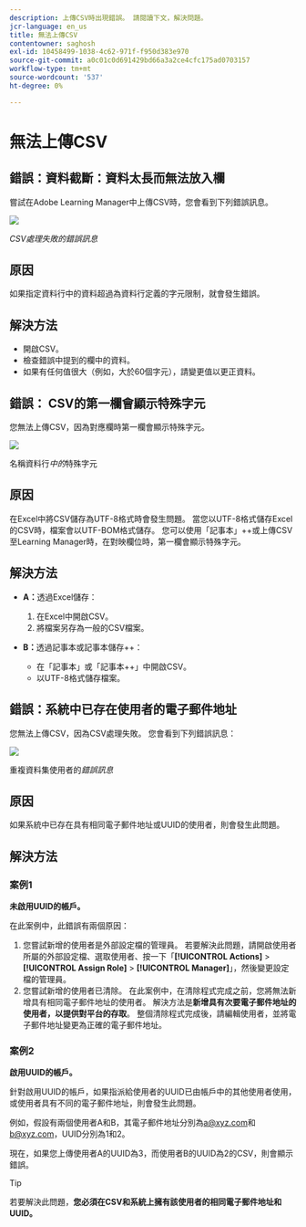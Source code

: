 ```yaml
---
description: 上傳CSV時出現錯誤。 請閱讀下文，解決問題。
jcr-language: en_us
title: 無法上傳CSV
contentowner: saghosh
exl-id: 10458499-1038-4c62-971f-f950d383e970
source-git-commit: a0c01c0d691429bd66a3a2ce4cfc175ad0703157
workflow-type: tm+mt
source-wordcount: '537'
ht-degree: 0%

---
```


# 無法上傳CSV

## 錯誤：資料截斷：資料太長而無法放入欄

嘗試在Adobe Learning Manager中上傳CSV時，您會看到下列錯誤訊息。

![](assets/csv-upload-failed.png)

*CSV處理失敗的錯誤訊息*

## 原因

如果指定資料行中的資料超過為資料行定義的字元限制，就會發生錯誤。

## 解決方法

* 開啟CSV。
* 檢查錯誤中提到的欄中的資料。
* 如果有任何值很大（例如，大於60個字元），請變更值以更正資料。

## 錯誤： CSV的第一欄會顯示特殊字元

您無法上傳CSV，因為對應欄時第一欄會顯示特殊字元。

![](assets/csv-2.png)

名稱資料行&#x200B;*中的*&#x200B;特殊字元

## 原因

在Excel中將CSV儲存為UTF-8格式時會發生問題。 當您以UTF-8格式儲存Excel的CSV時，檔案會以UTF-BOM格式儲存。 您可以使用「記事本」++或上傳CSV至Learning Manager時，在對映欄位時，第一欄會顯示特殊字元。

## 解決方法

* **A：**&#x200B;透過Excel儲存：

   1. 在Excel中開啟CSV。
   1. 將檔案另存為一般的CSV檔案。

* **B：**&#x200B;透過記事本或記事本儲存++：

   * 在「記事本」或「記事本++」中開啟CSV。
   * 以UTF-8格式儲存檔案。

## 錯誤：系統中已存在使用者的電子郵件地址

您無法上傳CSV，因為CSV處理失敗。 您會看到下列錯誤訊息：

![](assets/csv-3.png)

重複資料集使用者的&#x200B;*錯誤訊息*

## 原因

如果系統中已存在具有相同電子郵件地址或UUID的使用者，則會發生此問題。

## 解決方法

### 案例1

**未啟用UUID的帳戶。**

在此案例中，此錯誤有兩個原因：

1. 您嘗試新增的使用者是外部設定檔的管理員。 若要解決此問題，請開啟使用者所屬的外部設定檔、選取使用者、按一下「**[!UICONTROL Actions]** > **[!UICONTROL Assign Role]** > **[!UICONTROL Manager]**」，然後變更設定檔的管理員。
1. 您嘗試新增的使用者已清除。 在此案例中，在清除程式完成之前，您將無法新增具有相同電子郵件地址的使用者。 解決方法是**新增具有次要電子郵件地址的使用者，以提供對平台的存取**。 整個清除程式完成後，請編輯使用者，並將電子郵件地址變更為正確的電子郵件地址。

### 案例2

**啟用UUID的帳戶。**

針對啟用UUID的帳戶，如果指派給使用者的UUID已由帳戶中的其他使用者使用，或使用者具有不同的電子郵件地址，則會發生此問題。

例如，假設有兩個使用者A和B，其電子郵件地址分別為<a@xyz.com>和<b@xyz.com>，UUID分別為1和2。

現在，如果您上傳使用者A的UUID為3，而使用者B的UUID為2的CSV，則會顯示錯誤。

>[!TIP]
>
>若要解決此問題，**您必須在CSV和系統上擁有該使用者的相同電子郵件地址和UUID。**
